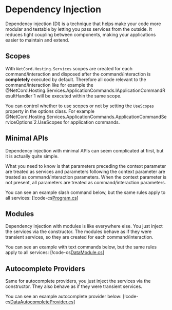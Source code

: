 # Dependency Injection

Dependency injection (DI) is a technique that helps make your code more modular and testable by letting you pass services from the outside. It reduces tight coupling between components, making your applications easier to maintain and extend.

## Scopes

With `NetCord.Hosting.Services` scopes are created for each command/interaction and disposed after the command/interaction is **completely** executed by default. Therefore all code relevant to the command/interaction like for example the @NetCord.Hosting.Services.ApplicationCommands.IApplicationCommandResultHandler`1 will be executed within the same scope.

You can control whether to use scopes or not by setting the `UseScopes` property in the options class. For example @NetCord.Hosting.Services.ApplicationCommands.ApplicationCommandServiceOptions`2.UseScopes for application commands.

## Minimal APIs

Dependency injection with minimal APIs can seem complicated at first, but it is actually quite simple.

What you need to know is that parameters preceding the context parameter are treated as services and parameters following the context parameter are treated as command/interaction parameters. When the context parameter is not present, all parameters are treated as command/interaction parameters.

You can see an example slash command below, but the same rules apply to all services:
[!code-cs[Program.cs](DependencyInjection/Program.cs#L27-L31)]

## Modules

Dependency injection with modules is like everywhere else. You just inject the services via the constructor. The modules behave as if they were transient services, so they are created for each command/interaction.

You can see an example with text commands below, but the same rules apply to all services:
[!code-cs[DataModule.cs](DependencyInjection/DataModule.cs#l5-L9)]

## Autocomplete Providers

Same for autocomplete providers, you just inject the services via the constructor. They also behave as if they were transient services.

You can see an example autocomplete provider below:
[!code-cs[DataAutocompleteProvider.cs](DependencyInjection/DataAutocompleteProvider.cs#l7-L22)]